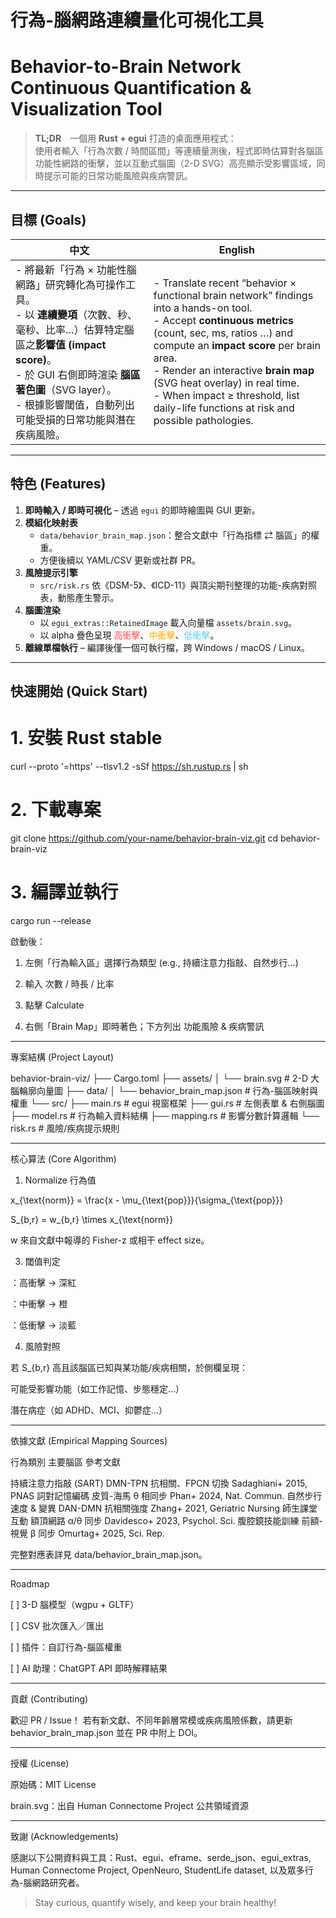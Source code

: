 # 行為-腦網路連續量化可視化工具  
Behavior-to-Brain Network Continuous Quantification & Visualization Tool
================================================================================

> **TL;DR** 一個用 **Rust + egui** 打造的桌面應用程式：  
> 使用者輸入「行為次數 / 時間區間」等連續量測後，程式即時估算對各腦區功能性網路的衝擊，並以互動式腦圖（2-D SVG）高亮顯示受影響區域，同時提示可能的日常功能風險與疾病警訊。  

---

## 目標 (Goals)

| 中文 | English |
|------|---------|
| - 將最新「行為 × 功能性腦網路」研究轉化為可操作工具。<br>- 以 **連續變項**（次數、秒、毫秒、比率…）估算特定腦區之<strong>影響值 (impact score)</strong>。<br>- 於 GUI 右側即時渲染 <strong>腦區著色圖</strong>（SVG layer）。<br>- 根據影響閾值，自動列出可能受損的日常功能與潛在疾病風險。 | - Translate recent “behavior × functional brain network” findings into a hands-on tool.<br>- Accept **continuous metrics** (count, sec, ms, ratios …) and compute an **impact score** per brain area.<br>- Render an interactive **brain map** (SVG heat overlay) in real time.<br>- When impact ≥ threshold, list daily-life functions at risk and possible pathologies. |

---

## 特色 (Features)

1. **即時輸入 / 即時可視化** – 透過 `egui` 的即時繪圖與 GUI 更新。  
2. **模組化映射表**  
   - `data/behavior_brain_map.json`：整合文獻中「行為指標 ⇄ 腦區」的權重。  
   - 方便後續以 YAML/CSV 更新或社群 PR。  
3. **風險提示引擎**  
   - `src/risk.rs` 依《DSM-5》、《ICD-11》與頂尖期刊整理的功能-疾病對照表，動態產生警示。  
4. **腦圖渲染**  
   - 以 `egui_extras::RetainedImage` 載入向量檔 `assets/brain.svg`。  
   - 以 alpha 疊色呈現 <span style="color:#ff5555">高衝擊</span>、<span style="color:#ffaa00">中衝擊</span>、<span style="color:#66ccff">低衝擊</span>。  
5. **離線單檔執行** – 編譯後僅一個可執行檔，跨 Windows / macOS / Linux。  

---

## 快速開始 (Quick Start)

# 1. 安裝 Rust stable
curl --proto '=https' --tlsv1.2 -sSf https://sh.rustup.rs | sh

# 2. 下載專案
git clone https://github.com/your-name/behavior-brain-viz.git
cd behavior-brain-viz

# 3. 編譯並執行
cargo run --release

啟動後：

1. 左側「行為輸入區」選擇行為類型 (e.g., 持續注意力指敲、自然步行…)


2. 輸入 次數 / 時長 / 比率


3. 點擊 Calculate


4. 右側「Brain Map」即時著色；下方列出 功能風險 & 疾病警訊




---

專案結構 (Project Layout)

behavior-brain-viz/
├── Cargo.toml
├── assets/
│   └── brain.svg          # 2-D 大腦輪廓向量圖
├── data/
│   └── behavior_brain_map.json  # 行為-腦區映射與權重
└── src/
    ├── main.rs            # egui 視窗框架
    ├── gui.rs             # 左側表單 & 右側腦圖
    ├── model.rs           # 行為輸入資料結構
    ├── mapping.rs         # 影響分數計算邏輯
    └── risk.rs            # 風險/疾病提示規則


---

核心算法 (Core Algorithm)

1. Normalize 行為值



x_{\text{norm}} = \frac{x - \mu_{\text{pop}}}{\sigma_{\text{pop}}}

S_{b,r} = w_{b,r} \times x_{\text{norm}}

w 來自文獻中報導的 Fisher-z 或相干 effect size。


3. 閾值判定

：高衝擊 → 深紅

：中衝擊 → 橙

：低衝擊 → 淡藍



4. 風險對照

若 S_{b,r} 高且該腦區已知與某功能/疾病相關，於側欄呈現：

可能受影響功能（如工作記憶、步態穩定…）

潛在病症（如 ADHD、MCI、抑鬱症…）






---

依據文獻 (Empirical Mapping Sources)

行為類別	主要腦區	參考文獻

持續注意力指敲 (SART)	DMN-TPN 抗相關、FPCN 切換	Sadaghiani+ 2015, PNAS
詞對記憶編碼	皮質-海馬 θ 相同步	Phan+ 2024, Nat. Commun.
自然步行速度 & 變異	DAN-DMN 抗相關強度	Zhang+ 2021, Geriatric Nursing
師生課堂互動	額頂網路 α/θ 同步	Davidesco+ 2023, Psychol. Sci.
腹腔鏡技能訓練	前額-視覺 β 同步	Omurtag+ 2025, Sci. Rep.


完整對應表詳見 data/behavior_brain_map.json。


---

Roadmap

[ ] 3-D 腦模型（wgpu + GLTF）

[ ] CSV 批次匯入／匯出

[ ] 插件：自訂行為-腦區權重

[ ] AI 助理：ChatGPT API 即時解釋結果



---

貢獻 (Contributing)

歡迎 PR / Issue！
若有新文獻、不同年齡層常模或疾病風險係數，請更新 behavior_brain_map.json 並在 PR 中附上 DOI。


---

授權 (License)

原始碼：MIT License

brain.svg：出自 Human Connectome Project 公共領域資源



---

致謝 (Acknowledgements)

感謝以下公開資料與工具：Rust、egui、eframe、serde_json、egui_extras, Human Connectome Project, OpenNeuro, StudentLife dataset, 以及眾多行為-腦網路研究者。

> Stay curious, quantify wisely, and keep your brain healthy!





